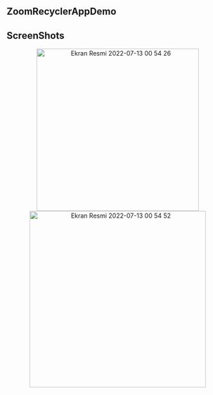 ## ZoomRecyclerAppDemo
## ScreenShots

<p align="center">
<img width="369" alt="Ekran Resmi 2022-07-13 00 54 26" src="https://user-images.githubusercontent.com/103635954/178602420-ec1bf9df-a387-4a17-ad3d-377c52533613.png" >
<img width="401" alt="Ekran Resmi 2022-07-13 00 54 52" src="https://user-images.githubusercontent.com/103635954/178602434-16f8a964-3ab6-4179-b8bc-4d9bfab97b40.png">
  </p>
